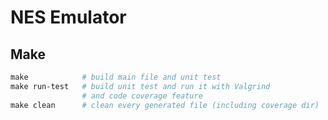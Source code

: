 # NES Emulator

## Make

```makefile
make            # build main file and unit test
make run-test   # build unit test and run it with Valgrind
                # and code coverage feature
make clean      # clean every generated file (including coverage dir)
```
